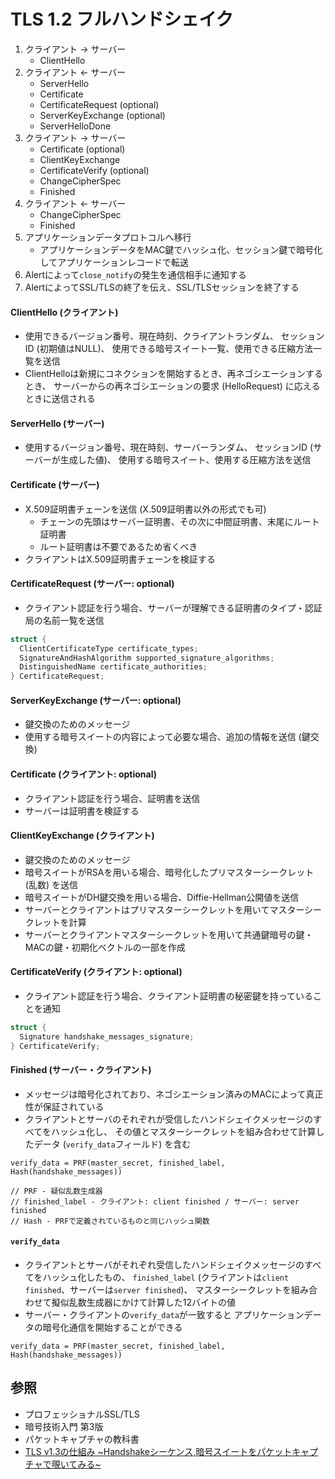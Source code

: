 # TLS 1.2 フルハンドシェイク
1. クライアント -> サーバー
    - ClientHello
2. クライアント <- サーバー
    - ServerHello
    - Certificate
    - CertificateRequest (optional)
    - ServerKeyExchange (optional)
    - ServerHelloDone
3. クライアント -> サーバー
    - Certificate (optional)
    - ClientKeyExchange
    - CertificateVerify (optional)
    - ChangeCipherSpec
    - Finished
4. クライアント <- サーバー
    - ChangeCipherSpec
    - Finished
5. アプリケーションデータプロトコルへ移行
    - アプリケーションデータをMAC鍵でハッシュ化、セッション鍵で暗号化してアプリケーションレコードで転送
6. Alertによって`close_notify`の発生を通信相手に通知する
7. AlertによってSSL/TLSの終了を伝え、SSL/TLSセッションを終了する

#### ClientHello (クライアント)
- 使用できるバージョン番号、現在時刻、クライアントランダム、
  セッションID (初期値はNULL)、
  使用できる暗号スイート一覧、使用できる圧縮方法一覧を送信
- ClientHelloは新規にコネクションを開始するとき、再ネゴシエーションするとき、
  サーバーからの再ネゴシエーションの要求 (HelloRequest) に応えるときに送信される

#### ServerHello (サーバー)
- 使用するバージョン番号、現在時刻、サーバーランダム、
  セッションID (サーバーが生成した値)、
  使用する暗号スイート、使用する圧縮方法を送信

#### Certificate (サーバー)
- X.509証明書チェーンを送信 (X.509証明書以外の形式でも可)
  - チェーンの先頭はサーバー証明書、その次に中間証明書、末尾にルート証明書
  - ルート証明書は不要であるため省くべき
- クライアントはX.509証明書チェーンを検証する

#### CertificateRequest (サーバー: optional)
- クライアント認証を行う場合、サーバーが理解できる証明書のタイプ・認証局の名前一覧を送信

```c
struct {
  ClientCertificateType certificate_types;
  SignatureAndHashAlgorithm supported_signature_algorithms;
  DistinguishedName certificate_authorities;
} CertificateRequest;
```

#### ServerKeyExchange (サーバー: optional)
- 鍵交換のためのメッセージ
- 使用する暗号スイートの内容によって必要な場合、追加の情報を送信 (鍵交換)

#### Certificate (クライアント: optional)
- クライアント認証を行う場合、証明書を送信
- サーバーは証明書を検証する

#### ClientKeyExchange (クライアント)
- 鍵交換のためのメッセージ
- 暗号スイートがRSAを用いる場合、暗号化したプリマスターシークレット (乱数) を送信
- 暗号スイートがDH鍵交換を用いる場合、Diffie-Hellman公開値を送信
- サーバーとクライアントはプリマスターシークレットを用いてマスターシークレットを計算
- サーバーとクライアントマスターシークレットを用いて共通鍵暗号の鍵・MACの鍵・初期化ベクトルの一部を作成

#### CertificateVerify (クライアント: optional)
- クライアント認証を行う場合、クライアント証明書の秘密鍵を持っていることを通知

```c
struct {
  Signature handshake_messages_signature;
} CertificateVerify;
```

#### Finished (サーバー・クライアント)
- メッセージは暗号化されており、ネゴシエーション済みのMACによって真正性が保証されている
- クライアントとサーバのそれぞれが受信したハンドシェイクメッセージのすべてをハッシュ化し、
  その値とマスターシークレットを組み合わせて計算したデータ (`verify_data`フィールド) を含む

```
verify_data = PRF(master_secret, finished_label, Hash(handshake_messages))

// PRF - 疑似乱数生成器
// finished_label - クライアント: client finished / サーバー: server finished
// Hash - PRFで定義されているものと同じハッシュ関数
```

#### `verify_data`
- クライアントとサーバがそれぞれ受信したハンドシェイクメッセージのすべてをハッシュ化したもの、
  `finished_label` (クライアントは`client finished`、サーバーは`server finished`)、
  マスターシークレットを組み合わせて擬似乱数生成器にかけて計算した12バイトの値
- サーバー・クライアントの`verify_data`が一致すると
  アプリケーションデータの暗号化通信を開始することができる

```
verify_data = PRF(master_secret, finished_label, Hash(handshake_messages))
```

## 参照
- プロフェッショナルSSL/TLS
- 暗号技術入門 第3版
- パケットキャプチャの教科書
- [TLS v1.3の仕組み ~Handshakeシーケンス,暗号スイートをパケットキャプチャで覗いてみる~](https://milestone-of-se.nesuke.com/nw-basic/tls/tls-version-1-3/)
